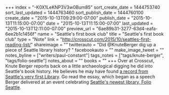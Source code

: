 +++
index = "-K0X1LeKNP3V3w0Bum85"
sort_create_date = 1444753740
sort_last_updated = 1444763460
sort_publish_date = 1444760100
create_date = "2015-10-13T09:29:00-07:00"
publish_date = "2015-10-13T11:15:00-07:00"
date = "2015-10-13T11:15:00-07:00"
last_updated = "2015-10-13T12:11:00-07:00"
preview_url = "6ae89b31-3277-63d4-eafa-6ee2b1c1456f"
name = "Seattle's first book club"
title = "Seattle's first book club"
type = "Note"
link = "http://crosscut.com/2015/10/seattles-first-reading-list/"
shareimage = ""
twitterauto = "Did @KnuteBerger dig up a piece of Seattle library history? "
facebookauto = ""
make_image_tweet = ""
notes_byline = ["writers/paul-constant"]
tags_notes = ["tags/knute-berger", "tags/folio-seattle"]
notes_about = ""
books = ""
+++
Over at Crosscut, Knute Berger reports back on a little archaeological digging he did into Seattle's book history. He believes he may have found [a record from Seattle's very first Library](http://crosscut.com/2015/10/seattles-first-reading-list/). Go read the essay, which began as a speech Berger delivered at an event celebrating [Seattle's newest library, Folio Seattle](http://seattlereviewofbooks.com/notes/2015/09/24/opening-the-folio/). 